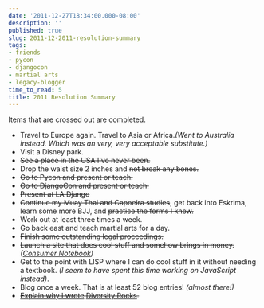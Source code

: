 ```yaml
---
date: '2011-12-27T18:34:00.000-08:00'
description: ''
published: true
slug: 2011-12-2011-resolution-summary
tags:
- friends
- pycon
- djangocon
- martial arts
- legacy-blogger
time_to_read: 5
title: 2011 Resolution Summary
---
```


Items that are crossed out are completed.<br /><ul><li>Travel to Europe again. Travel to Asia or Africa.<i>(Went to Australia instead. Which was an very, very acceptable substitute.)</i></li><li>Visit a Disney park.</li><li><strike>See a place in the USA I've never been.</strike></li><li>Drop the waist size 2 inches and <strike>not break any bones.</strike></li><li><strike>Go to Pycon and present or teach.</strike></li><li><strike>Go to DjangoCon and present or teach.</strike></li><li><strike>Present at LA Django</strike></li><li><strike>Continue my Muay Thai and Capoeira studies</strike>, get back into Eskrima, learn some more BJJ, and <strike>practice the forms I know.</strike></li><li>Work out at least three times a week.</li><li>Go back east and teach martial arts for a day.</li><li><strike>Finish some outstanding legal proceedings.</strike></li><li><strike>Launch a site that does cool stuff and somehow brings in money.</strike> <i>(<a href="http://consumernotebook.com">Consumer Notebook</a>)</i></li><li>Get to the point with LISP where I can do cool stuff in it without needing a textbook. <i>(I seem to have spent this time working on JavaScript instead)</i>.</li><li>Blog once a week. That is at least 52 blog entries! <i>(almost there!)</i></li><li><strike><a href="http://pydanny.blogspot.com/2011/05/i-love-this-girl.html">Explain why I wrote</a> <a href="http://pydanny.blogspot.com/2010/02/pycon-2010-report-i.html">Diversity Rocks</a>.</strike></li></ul>